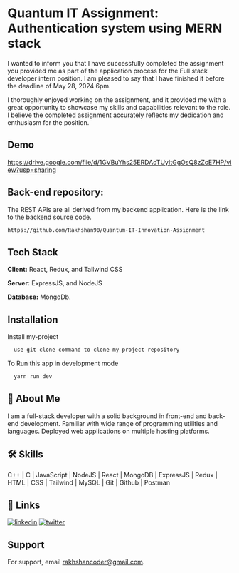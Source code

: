# Quantum IT Assignment: Authentication system using MERN stack
 I wanted to inform you that I have successfully completed the assignment you provided me as part of the application process for the Full stack developer intern position. I am pleased to say that I have finished it before the deadline of May 28, 2024 6pm.

I thoroughly enjoyed working on the assignment, and it provided me with a great opportunity to showcase my skills and capabilities relevant to the role. I believe the completed assignment accurately reflects my dedication and enthusiasm for the position.

## Demo
https://drive.google.com/file/d/1GVBuYhs25ERDAoTUyItGgOsQ8zZcE7HP/view?usp=sharing


## Back-end repository:
The REST APIs are all derived from my backend application. Here is the link to the backend source code.
```bash
https://github.com/Rakhshan90/Quantum-IT-Innovation-Assignment
```

## Tech Stack

**Client:** React, Redux, and Tailwind CSS

**Server:** ExpressJS, and NodeJS

**Database:** MongoDb.


## Installation

Install my-project 

```bash
  use git clone command to clone my project repository
```

To Run this app in development mode
```bash
  yarn run dev
```


## 🚀 About Me
I am a full-stack developer with a solid background in front-end and back-end development. Familiar with wide range of
programming utilities and languages. Deployed web applications on multiple hosting platforms.


## 🛠 Skills
C++ | C | JavaScript | NodeJS | React | MongoDB | ExpressJS | Redux | HTML | CSS | Tailwind | MySQL | Git | Github |
Postman


## 🔗 Links
[![linkedin](https://img.shields.io/badge/linkedin-0A66C2?style=for-the-badge&logo=linkedin&logoColor=white)](https://www.linkedin.com/in/rakhshan-ahmad/)
[![twitter](https://img.shields.io/badge/twitter-1DA1F2?style=for-the-badge&logo=twitter&logoColor=white)](https://twitter.com/Rakhshan__ahmad)


## Support

For support, email rakhshancoder@gmail.com.